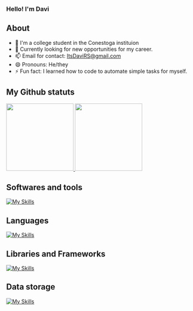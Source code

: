 ### Hello! I'm Davi

## About

- 🔭 I'm a college student in the Conestoga instituion
- 🌱 Currently looking for new opportunities for my career.
- 📫 Email for contact: ItsDaviRS@gmail.com
- 😄 Pronouns: He/they
- ⚡ Fun fact: I learned how to code to automate simple tasks for myself.

## My Github statuts

<div>
    <a href="https://github.com/DaviRS0">
    <img height="180em" src="https://github-readme-stats.vercel.app/api?username=DaviRS0&show_icons=true&theme=dark&include_all_commits=true&count_private=true"/>
    <img height="180em" src="https://github-readme-stats.vercel.app/api/top-langs/?username=DaviRS0&layout=compact&langs_count=7&theme=dark"/></a>
</div>

## Softwares and tools
[![My Skills](https://skillicons.dev/icons?i=git,github,blender,visualstudio,vscode)](https://skillicons.dev)

## Languages
[![My Skills](https://skillicons.dev/icons?i=cs,css,html,java,javascript,python)](https://skillicons.dev)

## Libraries and Frameworks
[![My Skills](https://skillicons.dev/icons?i=,nextjs,react,spring)](https://skillicons.dev)

## Data storage
[![My Skills](https://skillicons.dev/icons?i=mysql,sqlite)](https://skillicons.dev)
